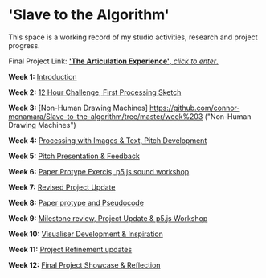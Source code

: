 # 'Slave to the Algorithm'

This space is a working record of my studio activities, research and project progress.

Final Project Link: [**'The Articulation Experience'**, *click to enter*.](https://connor-mcnamara.github.io/Slave-to-the-algorithm/Articulation_/ "**'The Articulation Experience'**, Click to Enter.")

**Week 1:** [Introduction](https://github.com/connor-mcnamara/Slave-to-the-algorithm/tree/master/week%201 "Class Introduction")

**Week 2:** [12 Hour Challenge, First Processing Sketch](https://github.com/connor-mcnamara/Slave-to-the-algorithm/tree/master/week%201 "12 Hour Challenge, First Processing Sketch")

**Week 3:** [Non-Human Drawing Machines] https://github.com/connor-mcnamara/Slave-to-the-algorithm/tree/master/week%203 ("Non-Human Drawing Machines")

**Week 4:** [Processing with Images & Text, Pitch Development](https://github.com/connor-mcnamara/Slave-to-the-algorithm/tree/master/week%204 "Processing with Images & Text, Pitch Development")

**Week 5:** [Pitch Presentation & Feedback](https://github.com/connor-mcnamara/Slave-to-the-algorithm/tree/master/week%205 "Pitch Presentation & Feedback")

**Week 6:** [Paper Protype Exercis, p5.js sound workshop](https://github.com/connor-mcnamara/Slave-to-the-algorithm/tree/master/Week%206 "Paper Protype Exercis, p5.js sound workshop")

**Week 7:** [Revised Project Update](https://github.com/connor-mcnamara/Slave-to-the-algorithm/tree/master/week%207 "Revised Project Update")

**Week 8:** [Paper protype and Pseudocode](https://github.com/connor-mcnamara/Slave-to-the-algorithm/tree/master/week%208 "Paper protype and Pseudocode")

**Week 9:** [Milestone review, Project Update & p5.js Workshop](https://github.com/connor-mcnamara/Slave-to-the-algorithm/tree/master/Week%209 "Milestone review, Project Update & p5.js Workshop")

**Week 10:** [Visualiser Development & Inspiration](https://github.com/connor-mcnamara/Slave-to-the-algorithm/tree/master/Week%2010 "Visualiser Development & Inspiration")

**Week 11:** [Project Refinement updates](https://github.com/connor-mcnamara/Slave-to-the-algorithm/tree/master/Week%2011 "Project Refinement updates")

**Week 12:** [Final Project Showcase & Reflection](https://github.com/connor-mcnamara/Slave-to-the-algorithm/tree/master/Week%2012 "Final Project Showcase & Reflection")
